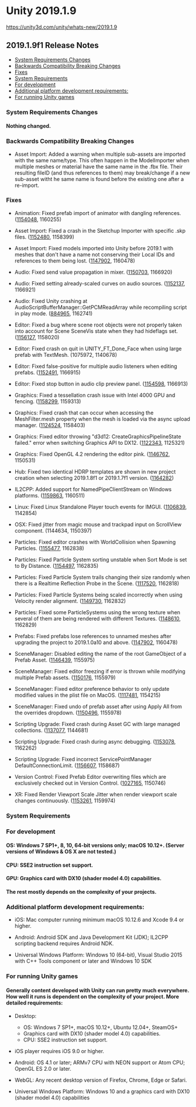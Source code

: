 # Unity 2019.1.9

https://unity3d.com/unity/whats-new/2019.1.9

## 2019.1.9f1 Release Notes

- [System Requirements Changes](#system-requirements-changes)
- [Backwards Compatibility Breaking Changes](#backwards-compatibility-breaking-changes)
- [Fixes](#fixes)
- [System Requirements](#system-requirements)
- [For development](#for-development)
- [Additional platform development requirements:](#additional-platform-development-requirements)
- [For running Unity games](#for-running-unity-games)


### System Requirements Changes

#### Nothing changed.

### Backwards Compatibility Breaking Changes

*   Asset Import: Added a warning when multiple sub-assets are imported with the same name/type. This often happen in the ModelImporter when multiple meshes or material have the same name in the .fbx file. Their resulting fileID (and thus references to them) may break/change if a new sub-asset witht he same name is found before the existing one after a re-import.

### Fixes

*   Animation: Fixed prefab import of animator with dangling references. ([1154048](https://issuetracker.unity3d.com/issues/unityscene-addroottoscene-crashes-when-importing-a-prefab), 1160255)
    
*   Asset Import: Fixed a crash in the Sketchup Importer with specific .skp files. ([1152480](https://issuetracker.unity3d.com/issues/editor-crashes-after-importing-big-skp-file), 1158399)
    
*   Asset Import: Fixed models imported into Unity before 2019.1 with meshes that don't have a name not conserving their Local IDs and references to them being lost. ([1147902](https://issuetracker.unity3d.com/issues/prefabs-lose-references-to-unnamed-meshes-after-upgrading-the-project-to-2019-dot-1-0a10-and-above), 1160478)
    
*   Audio: Fixed send value propagation in mixer. ([1150703](https://issuetracker.unity3d.com/issues/audio-mixer-group-duck-volume-effect-does-not-receive-signal-input-when-sending-signal-from-another-audio-mixer-group), 1166920)
    
*   Audio: Fixed setting already-scaled curves on audio sources. ([1152137](https://issuetracker.unity3d.com/issues/animation-curve-on-the-audio-source-is-copied-with-an-offset-when-using-getcustomcurve-and-setcustomcurve-methods), 1166921)
    
*   Audio: Fixed Unity crashing at AudioScriptBufferManager::GetPCMReadArray while recompiling script in play mode. ([884965](https://issuetracker.unity3d.com/issues/unity-crashes-at-audioscriptbuffermanager-getpcmreadarray-while-recompiling-script-in-play-mode), 1162741)
    
*   Editor: Fixed a bug where scene root objects were not properly taken into account for Scene SceneVis state when they had hideflags set. ([1156127](https://issuetracker.unity3d.com/issues/gameobjects-with-hideflags-dot-hideinhierarchy-prevent-scene-visibility-from-being-toggled-back-on), 1158020)
    
*   Editor: Fixed crash on quit in UNITY\_FT\_Done\_Face when using large prefab with TextMesh. (1075972, 1140678)
    
*   Editor: Fixed false-positive for multiple audio listeners when editing prefabs. ([1152491](https://issuetracker.unity3d.com/issues/console-spams-thousands-of-logs-when-audio-listener-exists-in-scene-and-prefab-view), 1166915)
    
*   Editor: Fixed stop button in audio clip preview panel. ([1154598](https://issuetracker.unity3d.com/issues/audiosource-continues-to-play-after-being-stopped-in-preview-window), 1166913)
    
*   Graphics: Fixed a tessellation crash issue with Intel 4000 GPU and fencing. ([1158299](https://issuetracker.unity3d.com/issues/mac-shader-importing-tessellation-shaders-on-mac-with-metal-graphic-api-leads-to-editor-crash), 1159313)
    
*   Graphics: Fixed crash that can occur when accessing the MeshFilter.mesh property when the mesh is loaded via the async upload manager. ([1124524](https://issuetracker.unity3d.com/issues/standalone-player-crashes-when-accessing-mesh-filter-of-mesh-that-has-read-slash-write-disabled), 1158403)
    
*   Graphics: Fixed editor throwing "d3d12: CreateGraphicsPipelineState failed." error when switching Graphics API to DX12. ([1122343](https://issuetracker.unity3d.com/issues/hdrp-editor-throws-the-d3d12-creategraphicspipelinestate-failed-dot-error-when-switching-graphics-api-to-dx12), 1125321)
    
*   Graphics: Fixed OpenGL 4.2 rendering the editor pink. ([1146762](https://issuetracker.unity3d.com/issues/shader-editor-is-fully-pink-if-launched-on-opengl-4-dot-2), 1150531)
    
*   Hub: Fixed two identical HDRP templates are shown in new project creation when selecting 2019.1.8f1 or 2019.1.7f1 version. ([1164282](https://issuetracker.unity3d.com/issues/hub-two-identical-hdrp-templates-are-shown-in-new-project-creation-when-selecting-2019-dot-1-8f1-or-2019-dot-1-7f1-version))
    
*   IL2CPP: Added support for NamedPipeClientStream on Windows platforms. ([1159863](https://issuetracker.unity3d.com/issues/il2cpp-notimplementedexception-is-thrown-when-use-system-dot-io-dot-pipes), 1160511)
    
*   Linux: Fixed Linux Standalone Player touch events for IMGUI. ([1106839](https://issuetracker.unity3d.com/issues/linux-standalone-player-not-receiving-touch-events), 1142854)
    
*   OSX: Fixed jitter from magic mouse and trackpad input on ScrollView component. (1144634, 1150397)
    
*   Particles: Fixed editor crashes with WorldCollision when Spawning Particles. ([1155477](https://issuetracker.unity3d.com/issues/editor-crashes-with-worldcollision-when-spawning-particles), 1162838)
    
*   Particles: Fixed Particle System sorting unstable when Sort Mode is set to By Distance. ([1154497](https://issuetracker.unity3d.com/issues/particle-system-sorting-is-unstable-when-sort-mode-is-set-to-by-distance), 1162835)
    
*   Particles: Fixed Particle System trails changing their size randomly when there is a Realtime Reflection Probe in the Scene. ([1117520](https://issuetracker.unity3d.com/issues/particle-system-trails-brakes-when-using-certain-trail-parameters-while-having-a-realtime-reflection-probe-in-the-scene), 1162818)
    
*   Particles: Fixed Particle Systems being scaled incorrectly when using Velocity render alignment. ([1149730](https://issuetracker.unity3d.com/issues/particle-systems-are-rendered-in-significantly-lower-resolution-when-scaled), 1162832)
    
*   Particles: Fixed some ParticleSystems using the wrong texture when several of them are being rendered with different Textures. ([1148610](https://issuetracker.unity3d.com/issues/some-particlesystems-use-the-wrong-texture-when-several-of-them-are-being-rendered-with-different-textures), 1162829)
    
*   Prefabs: Fixed prefabs lose references to unnamed meshes after upgrading the project to 2019.1.0a10 and above. ([1147902](https://issuetracker.unity3d.com/issues/prefabs-lose-references-to-unnamed-meshes-after-upgrading-the-project-to-2019-dot-1-0a10-and-above), 1160478)
    
*   SceneManager: Disabled editing the name of the root GameObject of a Prefab Asset. ([1146439](https://issuetracker.unity3d.com/issues/cannot-rename-prefabs-via-the-inspector-when-they-are-selected-in-project-view), 1155975)
    
*   SceneManager: Fixed editor freezing if error is thrown while modifying multiple Prefab assets. ([1150176](https://issuetracker.unity3d.com/issues/improved-prefabs-editor-freezes-after-applying-an-original-prefab-as-a-child-through-override-window), 1155979)
    
*   SceneManager: Fixed editor preference behavior to only update modified values in the plist file on MacOS. ([1117481](https://issuetracker.unity3d.com/issues/osx-some-editorprefs-properties-are-deleted-when-running-and-closing-multiple-instances-of-unity-at-the-same-time), 1154215)
    
*   SceneManager: Fixed undo of prefab asset after using Apply All from the overrides dropdown. ([1150496](https://issuetracker.unity3d.com/issues/improved-prefabs-duplicate-prefab-gets-created-when-undo-is-pressed-after-applying-override-to-nested-prefabs), 1155978)
    
*   Scripting Upgrade: Fixed crash during Asset GC with large managed collections. ([1137077](https://issuetracker.unity3d.com/issues/editor-silent-crash-when-attempting-to-load-a-new-scene-after-allocating-data), 1144681)
    
*   Scripting Upgrade: Fixed crash during async debugging. ([1153078](https://issuetracker.unity3d.com/issues/debugging-unity-c-number-code-containing-async-slash-await-breaks-debugger-and-causes-editor-to-crash), 1162262)
    
*   Scripting Upgrade: Fixed incorrect ServicePointManager DefaultConnectionLimit. ([1156607](https://issuetracker.unity3d.com/issues/il2cpp-player-has-incorrect-servicepointmanager-dot-defaultconnectionlimit), 1158687)
    
*   Version Control: Fixed Prefab Editor overwriting files which are exclusively checked out in Version Control. ([1027165](https://issuetracker.unity3d.com/issues/vcs-files-exclusively-checked-out-by-remote-client-are-still-written-on-save), 1150746)
    
*   XR: Fixed Render Viewport Scale Jitter when render viewport scale changes continuously. ([1153261](https://issuetracker.unity3d.com/issues/xr-render-viewport-scale-jitter-when-render-viewport-scale-changes-continuously), 1159974)
    

### System Requirements

### For development

#### OS: Windows 7 SP1+, 8, 10, 64-bit versions only; macOS 10.12+. (Server versions of Windows & OS X are not tested.)

#### CPU: SSE2 instruction set support.

#### GPU: Graphics card with DX10 (shader model 4.0) capabilities.

#### The rest mostly depends on the complexity of your projects.

### Additional platform development requirements:

*   iOS: Mac computer running minimum macOS 10.12.6 and Xcode 9.4 or higher.
    
*   Android: Android SDK and Java Development Kit (JDK); IL2CPP scripting backend requires Android NDK.
    
*   Universal Windows Platform: Windows 10 (64-bit), Visual Studio 2015 with C++ Tools component or later and Windows 10 SDK
    

### For running Unity games

#### Generally content developed with Unity can run pretty much everywhere. How well it runs is dependent on the complexity of your project. More detailed requirements:

*   Desktop:
    
    *   OS: Windows 7 SP1+, macOS 10.12+, Ubuntu 12.04+, SteamOS+
    *   Graphics card with DX10 (shader model 4.0) capabilities.
    *   CPU: SSE2 instruction set support.
*   iOS player requires iOS 9.0 or higher.
    
*   Android: OS 4.1 or later; ARMv7 CPU with NEON support or Atom CPU; OpenGL ES 2.0 or later.
    
*   WebGL: Any recent desktop version of Firefox, Chrome, Edge or Safari.
    
*   Universal Windows Platform: Windows 10 and a graphics card with DX10 (shader model 4.0) capabilities